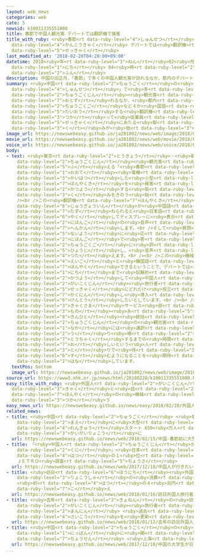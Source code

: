 ```yaml
---
layout: web_news
categories: web
cate: 5
newsid: k10011335551000
title: 春節で中国人観光客 デパートでは翻訳機で接客
title_with_ruby: <ruby>春節<rt data-ruby-level="4">しゅんせつ</rt></ruby>で<ruby>中国人<rt data-ruby-level="2">ちゅうごくじん</rt></ruby><ruby>観光客<rt
  data-ruby-level="4">かんこうきゃく</rt></ruby> デパートでは<ruby>翻訳機<rt data-ruby-level="7">ほんやくき</rt></ruby>で<ruby>接客<rt
  data-ruby-level="5">せっきゃく</rt></ruby>
last_modified_at: '2018-02-20T04:28:00+09:00'
datetime: 2018<ruby>年<rt data-ruby-level="1">ねん</rt></ruby>02<ruby>月<rt data-ruby-level="1">がつ</rt></ruby>20<ruby>日<rt
  data-ruby-level="1">にち</rt></ruby> 04<ruby>時<rt data-ruby-level="2">じ</rt></ruby>28<ruby>分<rt
  data-ruby-level="2">ふん</rt></ruby>
description: 中国の旧正月、「春節」で多くの中国人観光客が訪れるなか、都内のデパートでは中国語など４か国語に対応する翻訳機を使って従業員が接客にあたる取り組みが始まりました。
summary: <ruby>中国<rt data-ruby-level="2">ちゅうごく</rt></ruby>の<ruby>旧正月<rt data-ruby-level="5">きゅうしょうがつ</rt></ruby>、「<ruby>春節<rt
  data-ruby-level="4">しゅんせつ</rt></ruby>」で<ruby>多<rt data-ruby-level="2">おお</rt></ruby>くの<ruby>中国人<rt
  data-ruby-level="2">ちゅうごくじん</rt></ruby><ruby>観光客<rt data-ruby-level="4">かんこうきゃく</rt></ruby>が<ruby>訪<rt
  data-ruby-level="7">おとず</rt></ruby>れるなか、<ruby>都内<rt data-ruby-level="3">とない</rt></ruby>のデパートでは<ruby>中国語<rt
  data-ruby-level="2">ちゅうごくご</rt></ruby>など４か<ruby>国語<rt data-ruby-level="2">こくご</rt></ruby>に<ruby>対応<rt
  data-ruby-level="5">たいおう</rt></ruby>する<ruby>翻訳機<rt data-ruby-level="7">ほんやくき</rt></ruby>を<ruby>使<rt
  data-ruby-level="3">つか</rt></ruby>って<ruby>従業員<rt data-ruby-level="6">じゅうぎょういん</rt></ruby>が<ruby>接客<rt
  data-ruby-level="5">せっきゃく</rt></ruby>にあたる<ruby>取<rt data-ruby-level="3">と</rt></ruby>り<ruby>組<rt
  data-ruby-level="3">く</rt></ruby>みが<ruby>始<rt data-ruby-level="3">はじ</rt></ruby>まりました。
image_url: https://newswebeasy.github.io/ja201802/news/web/image/2018/02/20/K10011335551_1802192241_1802200428_01_02.jpg
movie_url: https://newswebeasy.github.io/ja201802/news/web/movie/2018/02/20/k10011335551_201802200444_201802200524.mp4
voice_url: https://newswebeasy.github.io/ja201802/news/web/voice/2018/02/20/k10011335551_201802200444_201802200524.mp3
body:
- text: <ruby>東京<rt data-ruby-level="2">とうきょう</rt></ruby>・<ruby>新宿<rt data-ruby-level="3">しんじゅく</rt></ruby>にあるデパートでは<ruby>中国人<rt
    data-ruby-level="2">ちゅうごくじん</rt></ruby><ruby>観光客<rt data-ruby-level="4">かんこうきゃく</rt></ruby>が<ruby>増<rt
    data-ruby-level="5">ふ</rt></ruby>える「<ruby>春節<rt data-ruby-level="4">しゅんせつ</rt></ruby>」にあわせて<ruby>大手<rt
    data-ruby-level="1">おおて</rt></ruby><ruby>電機<rt data-ruby-level="4">でんき</rt></ruby>メーカーのＮＥＣが<ruby>開発<rt
    data-ruby-level="3">かいはつ</rt></ruby>した<ruby>小型<rt data-ruby-level="4">こがた</rt></ruby>の<ruby>翻訳機<rt
    data-ruby-level="7">ほんやくき</rt></ruby>を<ruby>接客<rt data-ruby-level="5">せっきゃく</rt></ruby>に<ruby>活用<rt
    data-ruby-level="2">かつよう</rt></ruby>する<ruby>取<rt data-ruby-level="3">と</rt></ruby>り<ruby>組<rt
    data-ruby-level="3">く</rt></ruby>みをきのう<ruby>始<rt data-ruby-level="3">はじ</rt></ruby>めました。<br
    /><br />この<ruby>翻訳機<rt data-ruby-level="7">ほんやくき</rt></ruby>は、<ruby>例<rt data-ruby-level="4">たと</rt></ruby>えば<ruby>従業員<rt
    data-ruby-level="6">じゅうぎょういん</rt></ruby>が<ruby>中国語<rt data-ruby-level="2">ちゅうごくご</rt></ruby>で<ruby>尋<rt
    data-ruby-level="7">たず</rt></ruby>ねられると<ruby>日本語<rt data-ruby-level="2">にほんご</rt></ruby>に<ruby>訳<rt
    data-ruby-level="6">やく</rt></ruby>してディスプレーに<ruby>表示<rt data-ruby-level="5">ひょうじ</rt></ruby>するとともに<ruby>日本語<rt
    data-ruby-level="2">にほんご</rt></ruby>の<ruby>音声<rt data-ruby-level="2">おんせい</rt></ruby>にも<ruby>変換<rt
    data-ruby-level="7">へんかん</rt></ruby>します。<br />そして<ruby>質問<rt data-ruby-level="5">しつもん</rt></ruby><ruby>内容<rt
    data-ruby-level="5">ないよう</rt></ruby>に<ruby>応<rt data-ruby-level="5">おう</rt></ruby>じるように<ruby>日本語<rt
    data-ruby-level="2">にほんご</rt></ruby>で<ruby>答<rt data-ruby-level="2">こた</rt></ruby>えると<ruby>中国語<rt
    data-ruby-level="2">ちゅうごくご</rt></ruby>に<ruby>訳<rt data-ruby-level="6">やく</rt></ruby>して<ruby>表示<rt
    data-ruby-level="5">ひょうじ</rt></ruby>し、<ruby>音声<rt data-ruby-level="2">おんせい</rt></ruby>でも<ruby>伝<rt
    data-ruby-level="4">つた</rt></ruby>えます。<br /><br />この<ruby>機械<rt data-ruby-level="4">きかい</rt></ruby>は<ruby>英語<rt
    data-ruby-level="4">えいご</rt></ruby>と<ruby>韓国語<rt data-ruby-level="7">かんこくご</rt></ruby>も<ruby>翻訳<rt
    data-ruby-level="7">ほんやく</rt></ruby>できるということで、デパートでは<ruby>今月<rt data-ruby-level="2">こんげつ</rt></ruby>２５<ruby>日<rt
    data-ruby-level="1">にち</rt></ruby>まで<ruby>試験的<rt data-ruby-level="4">しけんてき</rt></ruby>に<ruby>活用<rt
    data-ruby-level="2">かつよう</rt></ruby>して<ruby>中国人<rt data-ruby-level="2">ちゅうごくじん</rt></ruby>をはじめ<ruby>外国人<rt
    data-ruby-level="2">がいこくじん</rt></ruby><ruby>旅行者<rt data-ruby-level="3">りょこうしゃ</rt></ruby>への<ruby>接客<rt
    data-ruby-level="5">せっきゃく</rt></ruby>にどれだけ<ruby>役立<rt data-ruby-level="3">やくだ</rt></ruby>つか<ruby>確認<rt
    data-ruby-level="7">かくにん</rt></ruby>し<ruby>導入<rt data-ruby-level="5">どうにゅう</rt></ruby>を<ruby>検討<rt
    data-ruby-level="6">けんとう</rt></ruby>したいとしています。<br /><br /><ruby>小田急百貨店<rt data-ruby-level="4">おだきゅうひゃっかてん</rt></ruby>お<ruby>客様<rt
    data-ruby-level="3">きゃくさま</rt></ruby>サービス<ruby>部<rt data-ruby-level="3">ぶ</rt></ruby>の<ruby>物<rt
    data-ruby-level="3">もの</rt></ruby><ruby>永<rt data-ruby-level="5">えい</rt></ruby><ruby>公仁<rt
    data-ruby-level="8">きんひと</rt></ruby><ruby>統括<rt data-ruby-level="7">とうかつ</rt></ruby>マネージャーは、「<ruby>中国人<rt
    data-ruby-level="2">ちゅうごくじん</rt></ruby>の<ruby>観光客<rt data-ruby-level="4">かんこうきゃく</rt></ruby>の<ruby>中<rt
    data-ruby-level="1">なか</rt></ruby>には<ruby>通訳<rt data-ruby-level="6">つうやく</rt></ruby>が<ruby>売<rt
    data-ruby-level="2">う</rt></ruby>り<ruby>場<rt data-ruby-level="2">ば</rt></ruby>に<ruby>到着<rt
    data-ruby-level="7">とうちゃく</rt></ruby>するまでの<ruby>時間<rt data-ruby-level="2">じかん</rt></ruby>が<ruby>惜<rt
    data-ruby-level="7">お</rt></ruby>しいという<ruby>人<rt data-ruby-level="1">ひと</rt></ruby>もいるので、ことばのやり<ruby>取<rt
    data-ruby-level="3">と</rt></ruby>りで<ruby>待<rt data-ruby-level="3">ま</rt></ruby>たせなくて<ruby>済<rt
    data-ruby-level="6">す</rt></ruby>むようになることを<ruby>期待<rt data-ruby-level="3">きたい</rt></ruby>している」と<ruby>話<rt
    data-ruby-level="2">はな</rt></ruby>しています。
  textPos: bottom
  image_url: https://newswebeasy.github.io/ja201802/news/web/image/2018/02/20/K10011335551_1802192241_1802200428_01_03.jpg
source_url: https://www3.nhk.or.jp/news/html/20180220/k10011335551000.html
easy_title_with_ruby: <ruby>外国人<rt data-ruby-level="2">がいこくじん</rt></ruby>の<ruby>客<rt
  data-ruby-level="3">きゃく</rt></ruby>と<ruby>話<rt data-ruby-level="2">はな</rt></ruby>すためにデパートが<ruby>翻訳<rt
  data-ruby-level="7">ほんやく</rt></ruby>の<ruby>機械<rt data-ruby-level="4">きかい</rt></ruby>を<ruby>使<rt
  data-ruby-level="3">つか</rt></ruby>う
easy_news_url: https://newswebeasy.github.io/news/easy/2018/02/20/外国人の客と話すためにデパートが翻訳の機械を使う
related_news:
- title: <ruby>中国<rt data-ruby-level="2">ちゅうごく</rt></ruby> <ruby>春節<rt data-ruby-level="4">しゅんせつ</rt></ruby><ruby>前<rt
    data-ruby-level="2">まえ</rt></ruby>に<ruby>大型<rt data-ruby-level="4">おおがた</rt></ruby><ruby>連休<rt
    data-ruby-level="4">れんきゅう</rt></ruby>スタート 650<ruby>万人<rt data-ruby-level="2">まんにん</rt></ruby>が<ruby>海外旅行<rt
    data-ruby-level="3">かいがいりょこう</rt></ruby>に
  url: https://newswebeasy.github.io/news/web/2018/02/15/中国-春節前に大型連休スタート-650万人が海外旅行に
- title: 「<ruby>中国人<rt data-ruby-level="2">ちゅうごくじん</rt></ruby>が<ruby>行<rt data-ruby-level="2">い</rt></ruby>きたい<ruby>国<rt
    data-ruby-level="2">くに</rt></ruby>」<ruby>日本<rt data-ruby-level="1">にっぽん</rt></ruby>が<ruby>初<rt
    data-ruby-level="4">はつ</rt></ruby>の１<ruby>位<rt data-ruby-level="4">い</rt></ruby>に
    ＪＥＴＲＯ<ruby>調査<rt data-ruby-level="5">ちょうさ</rt></ruby>
  url: https://newswebeasy.github.io/news/web/2017/12/18/中国人が行きたい国日本が初の1位に-JETRO調査
- title: <ruby>訪日<rt data-ruby-level="6">ほうにち</rt></ruby><ruby>外国人<rt data-ruby-level="2">がいこくじん</rt></ruby><ruby>旅行者<rt
    data-ruby-level="3">りょこうしゃ</rt></ruby>の<ruby>消費<rt data-ruby-level="4">しょうひ</rt></ruby>
    <ruby>初<rt data-ruby-level="4">はつ</rt></ruby>の４<ruby>兆円<rt data-ruby-level="4">ちょうえん</rt></ruby><ruby>超<rt
    data-ruby-level="7">こ</rt></ruby>え
  url: https://newswebeasy.github.io/news/web/2018/01/16/訪日外国人旅行者の消費-初の4兆円超え
- title: <ruby>去年<rt data-ruby-level="3">きょねん</rt></ruby>の<ruby>訪日<rt data-ruby-level="6">ほうにち</rt></ruby><ruby>外国人<rt
    data-ruby-level="2">がいこくじん</rt></ruby><ruby>旅行者<rt data-ruby-level="3">りょこうしゃ</rt></ruby>は２８６９<ruby>万人<rt
    data-ruby-level="2">まんにん</rt></ruby> <ruby>過去<rt data-ruby-level="5">かこ</rt></ruby><ruby>最高<rt
    data-ruby-level="4">さいこう</rt></ruby>を<ruby>更新<rt data-ruby-level="7">こうしん</rt></ruby>
  url: https://newswebeasy.github.io/news/web/2018/01/12/去年の訪日外国人旅行者は2869万人-過去最高を更新
- title: <ruby>中国<rt data-ruby-level="2">ちゅうごく</rt></ruby>の<ruby>大学生<rt data-ruby-level="1">だいがくせい</rt></ruby>が<ruby>日本<rt
    data-ruby-level="1">にっぽん</rt></ruby>に<ruby>関<rt data-ruby-level="4">かん</rt></ruby>するクイズに<ruby>挑戦<rt
    data-ruby-level="7">ちょうせん</rt></ruby> <ruby>上海<rt data-ruby-level="8">しゃんはい</rt></ruby>
  url: https://newswebeasy.github.io/news/web/2017/12/10/中国の大学生が日本に関するクイズに挑戦-上海
...
```

